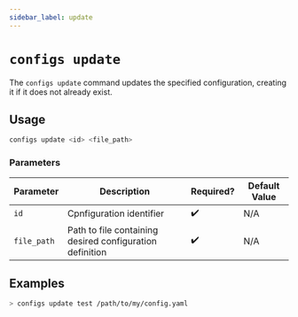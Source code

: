 ```yaml
---
sidebar_label: update
---
```


# `configs update`

The `configs update` command updates the specified configuration, creating it if it does not already exist.

## Usage

```bash
configs update <id> <file_path>
```

### Parameters

| Parameter   | Description                                              | Required? | Default Value |
| ----------- | -------------------------------------------------------- | --------- | ------------- |
| `id`        | Cpnfiguration identifier                                 | ✔️        | N/A           |
| `file_path` | Path to file containing desired configuration definition | ✔️        | N/A           |

## Examples

```bash
> configs update test /path/to/my/config.yaml
```
